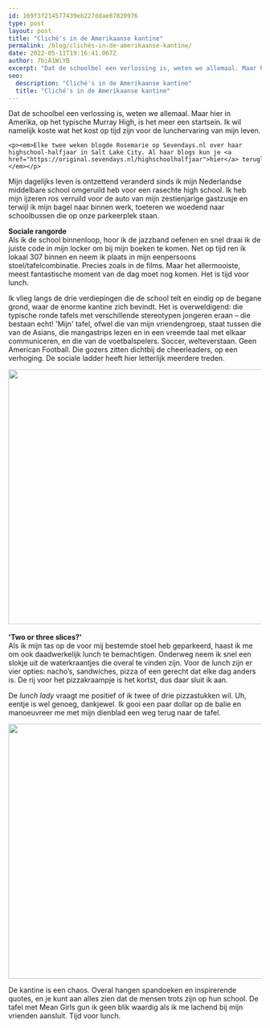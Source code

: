 ```yaml
---
id: 169f3f214577439eb227ddae87820976
type: post
layout: post
title: "Cliché's in de Amerikaanse kantine"
permalink: /blog/clichés-in-de-amerikaanse-kantine/
date: 2022-05-11T19:16:41.067Z
author: 7biA1WiYB
excerpt: "Dat de schoolbel een verlossing is, weten we allemaal. Maar hier in Amerika, op het typische Murray High, is het meer een startsein. Ik wil namelijk koste wat het kost op tijd zijn voor de lunchervaring van mijn leven.   "
seo:
  description: "Cliché's in de Amerikaanse kantine"
  title: "Cliché's in de Amerikaanse kantine"
---
```

Dat de schoolbel een verlossing is, weten we allemaal. Maar hier in Amerika, op het typische Murray High, is het meer een startsein. Ik wil namelijk koste wat het kost op tijd zijn voor de lunchervaring van mijn leven.   

    <p><em>Elke twee weken blogde Rosemarie op Sevendays.nl over haar highschool-halfjaar in Salt Lake City. Al haar blogs kun je <a href="https://original.sevendays.nl/highschoolhalfjaar">hier</a> teruglezen.</em></p>
<p>Mijn dagelijks leven is ontzettend veranderd sinds ik mijn Nederlandse middelbare school omgeruild heb voor een rasechte high school. Ik heb mijn ijzeren ros verruild voor de auto van mijn zestienjarige gastzusje en terwijl ik mijn bagel naar binnen werk, toeteren we woedend naar schoolbussen die op onze parkeerplek staan. </p>
<p><strong>Sociale rangorde</strong><br>Als ik de school binnenloop, hoor ik de jazzband oefenen en snel draai ik de juiste code in mijn locker om bij mijn boeken te komen. Net op tijd ren ik lokaal 307 binnen en neem ik plaats in mijn eenpersoons stoel/tafelcombinatie. Precies zoals in de films. Maar het allermooiste, meest fantastische moment van de dag moet nog komen. Het is tijd voor lunch.</p>
<p>Ik vlieg langs de drie verdiepingen die de school telt en eindig op de begane grond, waar de enorme kantine zich bevindt. Het is overweldigend: die typische ronde tafels met verschillende stereotypen jongeren eraan – die bestaan echt! 'Mijn' tafel, ofwel die van mijn vriendengroep, staat tussen die van de Asians, die mangastrips lezen en in een vreemde taal met elkaar communiceren, en die van de voetbalspelers. Soccer, welteverstaan. Geen American Football. Die gozers zitten dichtbij de cheerleaders, op een verhoging. De sociale ladder heeft hier letterlijk meerdere treden. </p>
<p><div class="media media-element-container media-default"><div id="file-44" class="file file-image file-image-jpeg">

        
  
  <div class="content">
    <img height="354" width="560" style="width: 800px; height: 506px;" class="media-element file-default" src="https://original.sevendays.nl/sites/default/files/schoolkantine2.jpeg" alt="">  </div>

  
</div>
</div><br><strong>'Two or three slices?'</strong><br>Als ik mijn tas op de voor mij bestemde stoel heb geparkeerd, haast ik me om ook daadwerkelijk lunch te bemachtigen. Onderweg neem ik snel een slokje uit de waterkraantjes die overal te vinden zijn. Voor de lunch zijn er vier opties: nacho’s, sandwiches, pizza of een gerecht dat elke dag anders is. De rij voor het pizzakraampje is het kortst, dus daar sluit ik aan.
<p>De <em>lunch lady</em> vraagt me positief of ik twee of drie pizzastukken wil. Uh, eentje is wel genoeg, dankjewel. Ik gooi een paar dollar op de balie en manoeuvreer me met mijn dienblad een weg terug naar de tafel.</p>
<p><div class="media media-element-container media-default"><div id="file-45" class="file file-image file-image-jpeg">

        
  
  <div class="content">
    <img height="354" width="560" style="width: 800px; height: 506px;" class="media-element file-default" src="https://original.sevendays.nl/sites/default/files/schoolkantine3.jpeg" alt="">  </div>

  
</div>
</div>
<p>De kantine is een chaos. Overal hangen spandoeken en inspirerende quotes, en je kunt aan alles zien dat de mensen trots zijn op hun school. De tafel met Mean Girls gun ik geen blik waardig als ik me lachend bij mijn vrienden aansluit. Tijd voor lunch. </p>  
